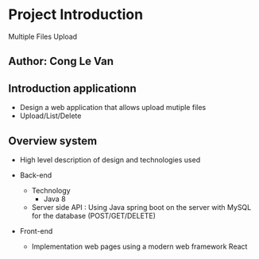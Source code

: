 # Project Introduction
Multiple Files Upload
## Author: Cong Le Van

## Introduction applicationn
* Design a web application that allows upload mutiple files
* Upload/List/Delete


## Overview system
* High level description of design and technologies used

* Back-end 
  * Technology 
    * Java 8 
  * Server side API : Using Java spring boot on the server with MySQL for the database (POST/GET/DELETE)
  
* Front-end 
  * Implementation web pages using a modern web framework React

